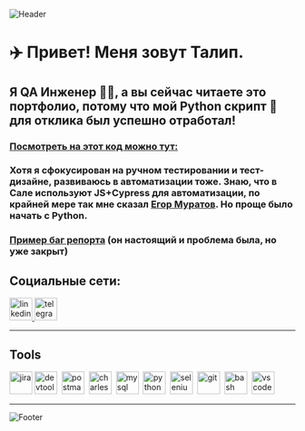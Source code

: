 ![Header](https://media.licdn.com/dms/image/D5616AQFDAhiaPoSGqg/profile-displaybackgroundimage-shrink_350_1400/0/1701755114053?e=1729123200&v=beta&t=SZ2xktJQygoOVepR1_z77FT9ww-XWKqGCe4E64FfvLg)

# ✈️ Привет! Меня зовут Талип. 
## Я QA Инженер 👨‍💻, а вы сейчас читаете это портфолио, потому что мой Python скрипт 🐍 для отклика был успешно отработал!

### [Посмотреть на этот код можно тут:](https://github.com/pilat17/auto/blob/main/aviasales/autoApply.py)

### Хотя я сфокусирован на ручном тестировании и тест-дизайне, развиваюсь в автоматизации тоже. Знаю, что в Сале используют JS+Cypress для автоматизации, по крайней мере так мне сказал [Егор Муратов](https://www.linkedin.com/in/egormuratov/?locale=en_US). Но проще было начать с Python.

### [Пример баг репорта](https://github.com/pilat17/aviasales/blob/main/bugReportExample.md) (он настоящий и проблема была, но уже закрыт)


##  Социальные сети:

  <div id="badges">
    <a href="https://www.linkedin.com/in/pilat17/" target="_blank">
      <img src="https://cdn-icons-png.flaticon.com/512/2504/2504799.png" width="40" height="40" alt="linkedin" />
    </a>
    <a href="https://t.me/pilat17" target="_blank">
      <img src="https://cdn-icons-png.flaticon.com/512/2111/2111646.png" width="40" height="40" alt="telegram" />
    </a>
  </div>

---

## Tools
<div>
    <img src="https://cdn.jsdelivr.net/gh/devicons/devicon/icons/jira/jira-original.svg" title="jira" alt="jira" width="40" height="40"/>
    <img src="https://d33wubrfki0l68.cloudfront.net/38b5c953a4667366685d55db55d057c86db1fc54/a0fdc/static/acae6b24d940347661ca901ea07f47c1/chrome-dev-logo-icon.png" title="devtools" alt="devtools" width="40" height="40"/>&nbsp
    <img src="https://seeklogo.com/images/P/postman-logo-0087CA0D15-seeklogo.com.png" title="postman" alt="postman" width="40" height="40"/>&nbsp
    <img src="https://cdn.icon-icons.com/icons2/3053/PNG/512/charles_proxy_macos_bigsur_icon_190302.png" title="charles-proxy" alt="charles-proxy" width="40" height="40"/>&nbsp
    <img src="https://cdn.jsdelivr.net/gh/devicons/devicon/icons/mysql/mysql-original.svg" title="mysql" alt="mysql" width="40" height="40"/>&nbsp
    <img src="https://s3.dualstack.us-east-2.amazonaws.com/pythondotorg-assets/media/community/logos/python-logo-only.png" title="Python" alt="python" width="40" height="40"/>&nbsp
    <img src="https://upload.wikimedia.org/wikipedia/commons/d/d5/Selenium_Logo.png" title="selenium" alt="selenium" width="40" height="40"/>&nbsp  
    <img src="https://cdn.jsdelivr.net/gh/devicons/devicon/icons/git/git-original.svg" title="git" alt="git" width="40" height="40"/>&nbsp
    <img src="https://upload.wikimedia.org/wikipedia/commons/thumb/4/4b/Bash_Logo_Colored.svg/1024px-Bash_Logo_Colored.svg.png?20180723054350" title="bash" alt="bash" width="40" height="40"/>&nbsp
    <img src="https://cdn.jsdelivr.net/gh/devicons/devicon/icons/vscode/vscode-original.svg" title="vscode" alt="vscode" width="40" height="40"/>&nbsp
</div>

---

![Footer](https://static.aviasales.com/about/images/dno.b7082e7c569454b55338cfc75b146baf.png)
